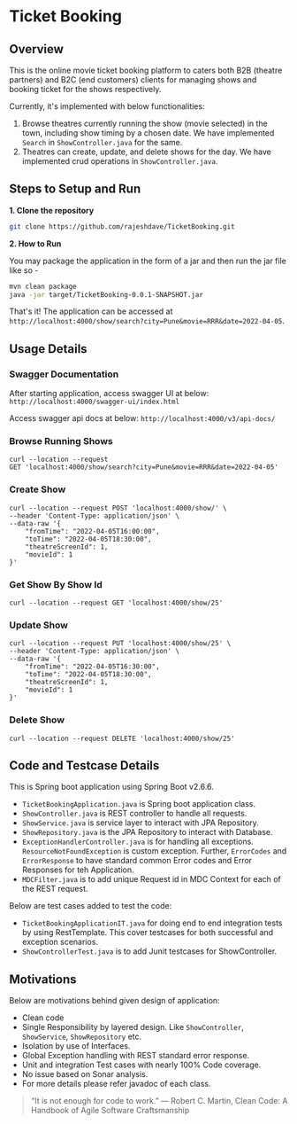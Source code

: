 # Ticket Booking

## Overview

This is the online movie ticket booking platform to caters both B2B (theatre partners) and B2C (end customers) clients
for managing shows and booking ticket for the shows respectively.

Currently, it's implemented with below functionalities:

1. Browse theatres currently running the show (movie selected) in the town, including show timing by a chosen date. We have implemented `Search` in `ShowController.java` for the same.
2. Theatres can create, update, and delete shows for the day. We have implemented crud operations in `ShowController.java`.

## Steps to Setup and Run

**1. Clone the repository**

```bash
git clone https://github.com/rajeshdave/TicketBooking.git
```

**2. How to Run**

You may package the application in the form of a jar and then run the jar file like so -

```bash
mvn clean package
java -jar target/TicketBooking-0.0.1-SNAPSHOT.jar
```

That's it! The application can be accessed at `http://localhost:4000/show/search?city=Pune&movie=RRR&date=2022-04-05`.

## Usage Details

### Swagger Documentation

After starting application, access swagger UI at below:
`http://localhost:4000/swagger-ui/index.html`

Access swagger api docs at below:
`http://localhost:4000/v3/api-docs/`

### Browse Running Shows

```
curl --location --request 
GET 'localhost:4000/show/search?city=Pune&movie=RRR&date=2022-04-05'
```

### Create Show

```
curl --location --request POST 'localhost:4000/show/' \
--header 'Content-Type: application/json' \
--data-raw '{
    "fromTime": "2022-04-05T16:00:00",
    "toTime": "2022-04-05T18:30:00",
    "theatreScreenId": 1,
    "movieId": 1
}'
```

### Get Show By Show Id

```
curl --location --request GET 'localhost:4000/show/25'
```

### Update Show

```
curl --location --request PUT 'localhost:4000/show/25' \
--header 'Content-Type: application/json' \
--data-raw '{
    "fromTime": "2022-04-05T16:30:00",
    "toTime": "2022-04-05T18:30:00",
    "theatreScreenId": 1,
    "movieId": 1
}'
```

### Delete Show

```
curl --location --request DELETE 'localhost:4000/show/25'
```

## Code and Testcase Details

This is Spring boot application using Spring Boot v2.6.6.

* `TicketBookingApplication.java` is Spring boot application class.
* `ShowController.java` is REST controller to handle all requests.
* `ShowService.java` is service layer to interact with JPA Repository.
* `ShowRepository.java` is the JPA Repository to interact with Database.
* `ExceptionHandlerController.java` is for handling all exceptions. `ResourceNotFoundException` is custom exception.
  Further, `ErrorCodes` and `ErrorResponse` to have standard common Error codes and Error Responses for teh Application.
* `MDCFilter.java` is to add unique Request id in MDC Context for each of the REST request.

Below are test cases added to test the code:

* `TicketBookingApplicationIT.java` for doing end to end integration tests by using RestTemplate. This cover testcases
  for both successful and exception scenarios.
* `ShowControllerTest.java` is to add Junit testcases for ShowController.

## Motivations

Below are motivations behind given design of application:

* Clean code
* Single Responsibility by layered design. Like  `ShowController`, `ShowService`, `ShowRepository` etc.
* Isolation by use of Interfaces.
* Global Exception handling with REST standard error response.
* Unit and integration Test cases with nearly 100% Code coverage.
* No issue based on Sonar analysis.
* For more details please refer javadoc of each class.

> “It is not enough for code to work.”
> ― Robert C. Martin, Clean Code: A Handbook of Agile Software Craftsmanship